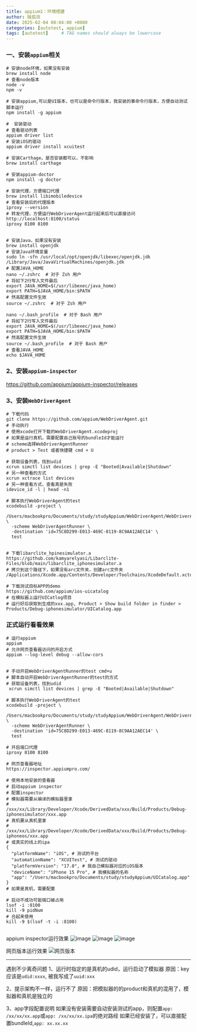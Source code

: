 ```yaml
---
title: appium1：环境搭建
author: 独孤流
date: 2025-02-04 00:04:00 +0800
categories: [autotest, appium]
tags: [autotest]     # TAG names should always be lowercase
---
```


### 一、安装`appium`相关
```
# 安装node环境，如果没有安装
brew install node
# 查看node版本
node -v
npm -v

# 安装appium,可以是UI版本，也可以是命令行版本，我安装的事命令行版本，方便自动测试脚本运行
npm install -g appium

#  安装驱动
# 查看驱动列表
appium driver list
# 安装iOS的驱动
appium driver install xcuitest

# 安装Carthage，是否安装都可以，不影响
brew install carthage

# 安装appium-doctor
npm install -g doctor

# 安装代理，方便端口代理
brew install libimobiledevice
# 查看安装后的代理版本
iproxy --version
# 转发代理，方便运行WebDriverAgent运行起来后可以直接访问 http://localhost:8100/status
iproxy 8100 8100


# 安装Java，如果没有安装
brew install openjdk
# 安装Java环境变量
sudo ln -sfn /usr/local/opt/openjdk/libexec/openjdk.jdk /Library/Java/JavaVirtualMachines/openjdk.jdk
# 配置JAVA_HOME
nano ~/.zshrc  # 对于 Zsh 用户
# 将如下2行写入文件最后
export JAVA_HOME=$(/usr/libexec/java_home)
export PATH=$JAVA_HOME/bin:$PATH
# 然高配置文件生效
source ~/.zshrc  # 对于 Zsh 用户

nano ~/.bash_profile  # 对于 Bash 用户
# 将如下2行写入文件最后
export JAVA_HOME=$(/usr/libexec/java_home)
export PATH=$JAVA_HOME/bin:$PATH
# 然高配置文件生效
source ~/.bash_profile  # 对于 Bash 用户
# 查看JAVA_HOME
echo $JAVA_HOME
```

### 2、安装`appium-inspector`
https://github.com/appium/appium-inspector/releases

### 3、安装`WebDriverAgent`
```
# 下载代码
git clone https://github.com/appium/WebDriverAgent.git
# 手动执行
# 使用xcode打开下载的WebDriverAgent.xcodeproj
# 如果是运行真机，需要配置自己账号的bundleId才能运行
# scheme选择WebDriverAgentRunner
# product > Test 或者快捷键 cmd + U

# 获取设备列表，找到udid
xcrun simctl list devices | grep -E "Booted|Available|Shutdown"
# 另一种查看的方式
xcrun xctrace list devices
# 另一种查看方式，查看真是失败
idevice_id -l | head -n1

# 脚本执行WebDriverAgent的test
xcodebuild -project \
 /Users/macbookpro/Documents/study/studyAppium/WebDriverAgent/WebDriverAgent.xcodeproj \
  -scheme WebDriverAgentRunner \
  -destination 'id=75C8D299-E013-469C-8119-8C9AA12AEC14' \
  test


# 下载libarclite_hpinesimulator.a
https://github.com/kamyarelyasi/Libarclite-Files/blob/main/libarclite_iphonesimulator.a
# 拷贝到这个路径下，如果没有arc文件夹，创建arc文件夹
/Applications/Xcode.app/Contents/Developer/Toolchains/XcodeDefault.xctoolchain/usr/lib/arc

# 下载测试目标APP的demo
https://github.com/appium/ios-uicatalog
# 在模拟器上运行UICatlog项目
# 运行好后获取到生成的xxx.app, Product > Show build folder in finder > Products/Debug-iphonesimulator/UICatalog.app
```

### 正式运行看看效果
```
# 运行appium
appium
# 允许网页查看器访问的开启方式
appium --log-level debug --allow-cors 


# 手动开启WebDriverAgentRunner的test cmd+u
# 脚本自动开启WebDriverAgentRunner的test的方式
# 获取设备列表，找到udid
 xcrun simctl list devices | grep -E "Booted|Available|Shutdown"

# 脚本执行WebDriverAgent的test
xcodebuild -project \
 /Users/macbookpro/Documents/study/studyAppium/WebDriverAgent/WebDriverAgent.xcodeproj \
  -scheme WebDriverAgentRunner \
  -destination 'id=75C8D299-E013-469C-8119-8C9AA12AEC14' \
  test

# 开启端口代理
iproxy 8100 8100

# 网页查看器地址
https://inspector.appiumpro.com/

# 使用本地安装的查看器
# 启动appium inspector
# 配置inspector
# 模拟器需要从编译的模拟器里拿
# /xxx/xx/Library/Developer/Xcode/DerivedData/xxx/Build/Products/Debug-iphonesimulator/xxx.app
# 真机要从真机里拿
# /xxx/xx/Library/Developer/Xcode/DerivedData/xxx/Build/Products/Debug-iphoneos/xxx.app
# 或真实的线上的ipa
{
  "platformName": "iOS", # 测试的平台
  "automationName": "XCUITest", # 测试的驱动
  "platformVersion": "17.0", # 我自己模拟器对应的iOS版本
  "deviceName": "iPhone 15 Pro", # 我模拟器的名称
  "app": "/Users/macbookpro/Documents/study/studyAppium/UICatalog.app"
}
# 如果是真机，需要配置

# 启动不成功可能端口被占用
lsof -i :8100
kill -9 pidNum
# 合起来使用
kill -9 $(lsof -t -i :8100)


```
appium inspector运行效果
![image](/assets/img/appium/appium-1.png)
![image](/assets/img/appium/appium-2.png)
![image](/assets/img/appium/appium-3.png)

网页版本运行效果
![网页版本](/assets/img/appium/appium-4.png)

----
遇到不少离奇问题
1、运行时指定的是真机的udid，运行启动了模拟器
原因：key应该是`udid:xxxx`, 被我写成了`uuid:xxx`

2、提示架构不一样，运行不了
原因：把模拟器的的product和真机的混用了，模拟器和真机是独立的

3、app字段配置说明
如果没有安装需要自动安装测试的app，则配置`app: /xx/xx/xx.app`或`app: /xx/xx/xx.ipa`的绝对路经
如果已经安装了，可以直接配置bundleId,`app: xx.xx.xx`
